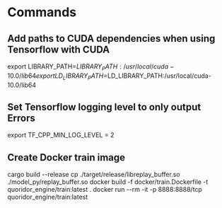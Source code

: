 # Commands

## Add paths to CUDA dependencies when using Tensorflow with CUDA

export LIBRARY_PATH=$LIBRARY_PATH:/usr/local/cuda-10.0/lib64
export LD_LIBRARY_PATH=$LD_LIBRARY_PATH:/usr/local/cuda-10.0/lib64

## Set Tensorflow logging level to only output Errors

export TF_CPP_MIN_LOG_LEVEL = 2

## Create Docker train image

cargo build --release
cp ./target/release/libreplay_buffer.so ./model_py/replay_buffer.so
docker build -f docker/train.Dockerfile -t quoridor_engine/train:latest .
docker run --rm -it -p 8888:8888/tcp quoridor_engine/train:latest

